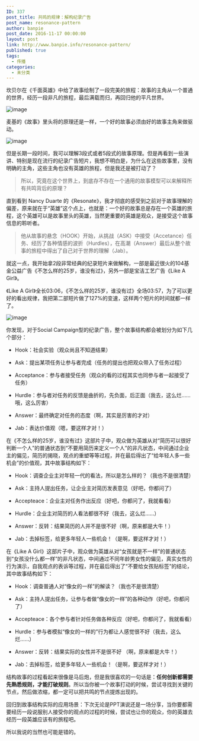 ```yaml
---
ID: 337
post_title: 共鸣的规律：解构纪录广告
post_name: resonance-pattern
author: banpie
post_date: 2016-11-17 00:00:00
layout: post
link: http://www.banpie.info/resonance-pattern/
published: true
tags:
  - 传播
categories:
  - 未分类
---
```

坎贝尔在《千面英雄》中给了故事绘制了一段完美的旅程：故事的主角从一个普通的世界，经历一段非凡的旅程，最后满载而归，再回归他的平凡世界。

![image](http://upload-images.jianshu.io/upload_images/1668324-03d1fc550b81022b.png?imageMogr2/auto-orient/strip%7CimageView2/2/w/1240)

麦基的《故事》里头将的原理还是一样，一个好的故事必须由好的故事主角来做驱动。

![image](http://upload-images.jianshu.io/upload_images/1668324-fedfd4c0dc900997.png?imageMogr2/auto-orient/strip%7CimageView2/2/w/1240)

但是长期一段时间，我可以理解3段式或者5段式的故事原理。但是再看到一些演讲、特别是现在流行的纪录广告短片，我想不明白是，为什么在这些故事里，没有明确的主角，这些主角也没有英雄的旅程，但是我还是被打动了？

> 所以，究竟在这个世界上，到底存不存在一个通用的故事模型可以来解释所有共鸣背后的原理？

直到看到 Nancy Duarte 的《Resonate》，我才彻底的感受到之前对于故事理解的偏差，原来就在于“英雄”这个点上，也就是：一个好的故事总是存在一个英雄的旅程，这个英雄可以是故事里头的英雄，当然更重要的英雄是观众，是接受这个故事信息的聆听者。

> 他从故事的悬念（HOOK）开始，从挑战（ASK）中接受（Accetance）任务、经历了各种情感的波折（Hurdles），在高潮（Answer）最后从整个故事的旅程中得出了自己对于世界的理解（Jab）。

就这一点，我开始拿2段非常经典的纪录短片来做解构，一部是最近很火的104基金公益广告《不怎么样的25岁，谁没有过》，另外一部是宝洁工艺广告《Like A Girl》。

《Like A Girl》全长03:06，《不怎么样的25岁，谁没有过》全场03:57，为了可以更好的看出规律，我把第二部短片做了127%的变速，这样两个短片的时间就都一样了。

![image](http://upload-images.jianshu.io/upload_images/1668324-5321fe32a384921c.png?imageMogr2/auto-orient/strip%7CimageView2/2/w/1240)

你发现，对于Social Campaign型的纪录广告，整个故事结构都会被划分为如下几个部分：

*   Hook：社会实验（观众尚且不知道结果）

*   Ask：提出某项任务让参与者完成（任务的提出也把观众带入了任务过程）

*   Acceptance：参与者接受任务（观众的看的过程其实也同参与者一起接受了任务）

*   Hurdle：参与者对任务的反馈是曲折的，先负面，后正面（我去，这么烂……哦，这么厉害）

*   Answer：最终确定对任务的态度（啊，其实是厉害的才对）

*   Jab：表达价值观（嗯，要这样才对！）

在《不怎么样的25岁，谁没有过》这部片子中，观众做为英雄从对“简历可以很好判断一个人”的普通状态到“不要用简历来定义一个人”的非凡状态，中间通过企业主的偏见，简历的揭晓，观点的重塑等等过程，并在最后得出了“给年轻人多一些机会”的价值观，其中故事结构如下：

*   Hook：调查企业主对年轻一代的看法，所以是怎么样的？（我也不是很清楚）

*   Ask：主持人提出任务，让企业主对简历发表意见（好吧，你都问了）

*   Accepteace：企业主对任务作出反应（好吧，你都问了，我就看看）

*   Hurdle：企业主对简历的人看法都很不好（我去，这么烂……）

*   Answer：反转：结果简历的人并不是很不好（啊，原来都是大牛！）

*   Jab：去掉标签，给更多年轻人一些机会！（是啊，要这样才对！）

在《Like A Girl》这部片子中，观众做为英雄从对“女孩就是不一样”的普通状态到“女孩没什么都一样”的非凡状态，中间通过不同年龄男女性的偏见，真实女性的行为演示，自我观点的表诉等过程，并在最后得出了“不要给女孩贴标签”的结论，其中故事结构如下：

*   Hook：调查普通人对“像女的一样”的解读？（我也不是很清楚）

*   Ask：主持人提出任务，让参与者做“像女的一样”的各种动作（好吧，你都问了）

*   Accepteace：各个参与者针对任务做各种反应（好吧，你都问了，我就看看）

*   Hurdle：参与者模拟“像女的一样的”行为都让人感觉很不好（我去，这么烂……）

*   Answer：反转：结果实际的女性并不是很不好 （啊，原来都是大牛！）

*   Jab：去掉标签，给更多年轻人一些机会！（是啊，要这样才对！）

结构故事的过程看起来很像是马后炮，但是我很喜欢的一句话是：**任何创新都需要先熟悉规则，才能打破规则**。所以当你被一个故事打动的时候，尝试寻找到关键的节点，然后做浓缩，都一定可以把共鸣的节点提炼出现的。

回归到故事结构实际的应用场景：下次无论是PPT演说还是一场分享，当你要都需要经历一段说服别人接受你的观点的过程的时候，尝试也让你的观众，你的英雄去经历一段英雄应该有的旅程吧。

所以我说的当然也可能是错的。
